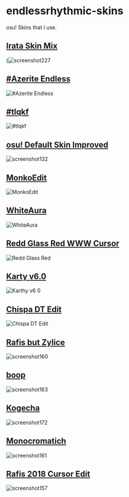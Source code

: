 # endlessrhythmic-skins
osu! Skins that I use.

## [Irata Skin Mix](https://www.mediafire.com/file/i8sx6pkid678xw8/Irata+Skin+Mix.osk/file)
(![screenshot227](https://github.com/user-attachments/assets/fd115fb4-df47-453b-ab18-850c71b3a974)

## [#Azerite Endless](https://www.mediafire.com/file/q8ge97mt29a4t5o/%23Azerite_Endless.osk/file)
![#Azerite Endless](https://github.com/EndlessRhythmic/endlessrhythmic-skins/assets/65572636/566b673e-f17c-4296-a9b2-4793094d1d64)
## [#tlqkf](https://www.mediafire.com/file/i5j5x2rmf2viov3/%2523tlqkf.osk/file)
![#tlqkf](https://github.com/EndlessRhythmic/endlessrhythmic-skins/assets/65572636/8dc44749-4ff9-454a-b289-e4fb9727fd5f)
## [osu! Default Skin Improved](https://www.mediafire.com/file/skpip57mu3y1doi/osu%2521_Default_Skin_Improved.osk/file)
![screenshot132](https://github.com/EndlessRhythmic/endlessrhythmic-skins/assets/65572636/03f3ee52-2c9b-4830-a213-7e9b5f207c72)
## [MonkoEdit](https://www.mediafire.com/file/xthnviquoptb313/MonkoEdit.osk/file)
![MonkoEdit](https://github.com/EndlessRhythmic/endlessrhythmic-skins/assets/65572636/5a99e8b8-dad0-40bb-a166-aa8e2fe10fe9)
## [WhiteAura](https://www.mediafire.com/file/5kxliriwvsaqlkh/WhiteAura.osk/file)
![WhiteAura](https://github.com/EndlessRhythmic/endlessrhythmic-skins/assets/65572636/7d6513dc-de14-4b91-9978-994797da3c3d)
## [Redd Glass Red WWW Cursor](https://www.mediafire.com/file/l9egi68rzxrcsg3/Redd+Glass+Red.osk/file)
![Redd Glass Red](https://github.com/EndlessRhythmic/endlessrhythmic-skins/assets/65572636/fc6d53a8-c039-41c3-a6f9-6343138cd0fa)
## [Karty v6.0](https://www.mediafire.com/file/xldyxj1td630hun/Karthy_v6.0.osk/file)
![Karthy v6 0](https://github.com/EndlessRhythmic/endlessrhythmic-skins/assets/65572636/79349879-ee25-40fe-8e49-660f9a254a27)
## [Chispa DT Edit](https://www.mediafire.com/file/6sq3vw1luh49lqk/Chispa+DT+Edit.osk/file)
![Chispa DT Edit](https://github.com/EndlessRhythmic/endlessrhythmic-skins/assets/65572636/7727363b-767f-41b4-9b62-6e65b83dd028)
## [Rafis but Zylice](https://www.mediafire.com/file/dstcbywzaa0zocd/Rafis_but_Zylice.osk/file)
![screenshot160](https://github.com/EndlessRhythmic/endlessrhythmic-skins/assets/65572636/27f708c4-6bd0-4a25-8b53-e0827039c3d6)
## [boop](https://www.mediafire.com/file/whlwi8dvwfxeu5n/boop.osk/file)
![screenshot163](https://github.com/EndlessRhythmic/endlessrhythmic-skins/assets/65572636/9ce262c5-eba9-4867-9dd5-cd0de3da30f3)
## [Kogecha](https://www.mediafire.com/file/annu07rgb8j6fo4/Kogecha.osk/file)
![screenshot172](https://github.com/EndlessRhythmic/endlessrhythmic-skins/assets/65572636/6b3b0301-1d1c-4d18-954e-7ccaf4d4b22d)
## [Monocromatich](http://www.mediafire.com/file/d287krr2xd3hc3a/%21%5BMonocromatich%5D%20%5B20Feb18%5DEZ.osk)
![screenshot161](https://github.com/EndlessRhythmic/endlessrhythmic-skins/assets/65572636/250d0105-3650-45bc-8a30-dff353be6212)
## [Rafis 2018 Cursor Edit](https://www.mediafire.com/file/e1cbdkym197x57u/Rafis+2018-03-26+HDDT+edit.osk/file)
![screenshot157](https://github.com/EndlessRhythmic/endlessrhythmic-skins/assets/65572636/61507f4f-3b2b-45b0-8fd1-b04157fd8632)
